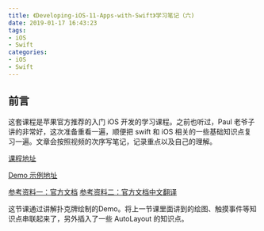 ```yaml
---
title: 《Developing-iOS-11-Apps-with-Swift》学习笔记（六)
date: 2019-01-17 16:43:23
tags:
- iOS 
- Swift
categories:
- iOS 
- Swift
---
```


## 前言

这套课程是苹果官方推荐的入门 iOS 开发的学习课程。之前也听过，Paul 老爷子讲的非常好，这次准备重看一遍，顺便把 swift 和 iOS 相关的一些基础知识点复习一遍。文章会按照视频的次序写笔记，记录重点以及自己的理解。

[课程地址](https://itunes.apple.com/cn/podcast/developing-ios-11-apps-with-swift/id1315130780?mt=2)

[Demo 示例地址](https://github.com/ljchen1129/-Developing-iOS-11-Apps-with-Swift-Demos/tree/master)

[参考资料一：官方文档](https://developer.apple.com/library/content/documentation/Swift/Conceptual/Swift_Programming_Language/index.html)
[参考资料二：官方文档中文翻译](https://www.cnswift.org/)


这节课通过讲解扑克牌绘制的Demo。将上一节课里面讲到的绘图、触摸事件等知识点串联起来了，另外插入了一些 AutoLayout 的知识点。

<!-- more -->

